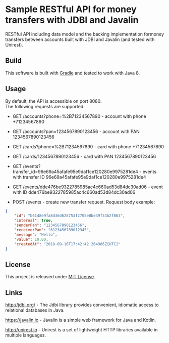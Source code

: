 Sample RESTful API for money transfers with JDBI and Javalin
============================================================

RESTful​ ​API​ ​including​ ​data​ ​model​ ​and​ ​the​ ​backing​ ​implementation​ ​for​ ​money transfers​ ​between​ ​accounts 
built with JDBI and Javalin (and tested with Unirest). 

Build
-----

This software is built with [Gradle](https://gradle.org)
and tested to work with Java 8.

Usage
-----

By default, the API is accessible on port 8080.  
The following requests are supported:

- GET /accounts?phone=%2B71234567890 - account with phone +71234567890

- GET /accounts?pan=1234567890123456 - account with PAN 1234567890123456

- GET /cards?phone=%2B71234567890 - card with phone +71234567890

- GET /cards/1234567890123456 - card with PAN 1234567890123456

- GET /events?transfer_id=96e69a45afafe95e9daf1ce120280e9975281de4 - 
events with transfer ID 96e69a45afafe95e9daf1ce120280e9975281de4

- GET /events/dde476be9322785985ac4c660ad53d84dc30ad06 - 
event with ID dde476be9322785985ac4c660ad53d84dc30ad06

- POST /events - create new transfer request. 
Request body example:

```json 
{ 
    "id": "b6148e9fa8d36d628753f2705e0be39f33b2f863", 
    "internal": true, 
    "senderPan": "1234567890123456", 
    "receiverPan": "6123456789012345", 
    "message": "Hello", 
    "value": 10.00, 
    "createdAt": "2018-09-16T17:42:42.264966Z[UTC]" 
}
``` 

License
-------

This project is released under [MIT License](LICENSE.md). 

Links
-----

http://jdbi.org/ - 
The Jdbi library provides convenient, idiomatic access to relational databases in Java.

https://javalin.io - 
Javalin is a simple web framework for Java and Kotlin.

http://unirest.io - 
Unirest is a set of lightweight HTTP libraries available in multiple languages.
